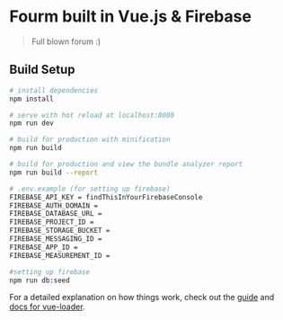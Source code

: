 # Fourm built in Vue.js & Firebase

> Full blown forum :)

## Build Setup

``` bash
# install dependencies
npm install

# serve with hot reload at localhost:8080
npm run dev

# build for production with minification
npm run build

# build for production and view the bundle analyzer report
npm run build --report

# .env.example (for setting up firebase)
FIREBASE_API_KEY = findThisInYourFirebaseConsole
FIREBASE_AUTH_DOMAIN = 
FIREBASE_DATABASE_URL = 
FIREBASE_PROJECT_ID = 
FIREBASE_STORAGE_BUCKET = 
FIREBASE_MESSAGING_ID = 
FIREBASE_APP_ID = 
FIREBASE_MEASUREMENT_ID = 

#setting up firebase
npm run db:seed
```

For a detailed explanation on how things work, check out the [guide](http://vuejs-templates.github.io/webpack/) and [docs for vue-loader](http://vuejs.github.io/vue-loader).

